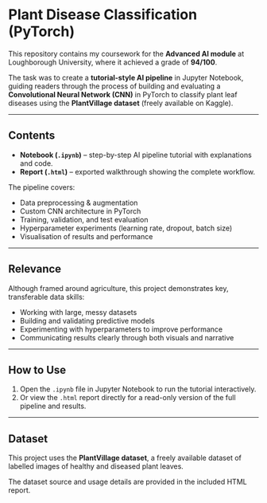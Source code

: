 # Plant Disease Classification (PyTorch)

This repository contains my coursework for the **Advanced AI module** at Loughborough University, where it achieved a grade of **94/100**.  

The task was to create a **tutorial-style AI pipeline** in Jupyter Notebook, guiding readers through the process of building and evaluating a **Convolutional Neural Network (CNN)** in PyTorch to classify plant leaf diseases using the **PlantVillage dataset** (freely available on Kaggle).

---

## Contents
- **Notebook (`.ipynb`)** – step-by-step AI pipeline tutorial with explanations and code.  
- **Report (`.html`)** – exported walkthrough showing the complete workflow.  

The pipeline covers:
- Data preprocessing & augmentation  
- Custom CNN architecture in PyTorch  
- Training, validation, and test evaluation  
- Hyperparameter experiments (learning rate, dropout, batch size)  
- Visualisation of results and performance  

---

## Relevance
Although framed around agriculture, this project demonstrates key, transferable data skills:  
- Working with large, messy datasets  
- Building and validating predictive models  
- Experimenting with hyperparameters to improve performance  
- Communicating results clearly through both visuals and narrative  

---

## How to Use
1. Open the `.ipynb` file in Jupyter Notebook to run the tutorial interactively.  
2. Or view the `.html` report directly for a read-only version of the full pipeline and results.  

---

## Dataset
This project uses the **PlantVillage dataset**, a freely available dataset of labelled images of healthy and diseased plant leaves.  

The dataset source and usage details are provided in the included HTML report.
